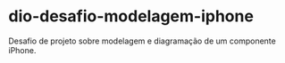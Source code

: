 # dio-desafio-modelagem-iphone
Desafio de projeto sobre modelagem e diagramação de um componente iPhone.
